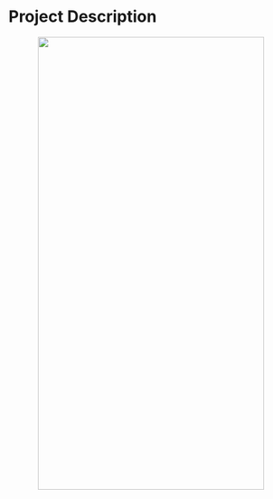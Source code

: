 # Project Description

<p align = "center"><img src = "https://github.com/NhutNguyen236/Android_Application_Development/blob/master/Screenshots/Linear-layout.png" width = "400px" height = "800px"/></p>
